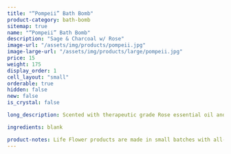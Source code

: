 ```yaml
---
title: "“Pompeii” Bath Bomb"
product-category: bath-bomb
sitemap: true
name: "“Pompeii” Bath Bomb"
description: "Sage & Charcoal w/ Rose"
image-url: "/assets/img/products/pompeii.jpg"
image-large-url: "/assets/img/products/large/pompeii.jpg"
price: 15
weight: 175
display_order: 1
cell_layout: "small"
orderable: true
hidden: false
new: false
is_crystal: false

long_description: Scented with therapeutic grade Rose essential oil and activated charcoal. The Pompeii is the perfect day time or night time relaxation bomb. Natural sodium bicarbonate + epsom salt relieve inflammation of achy muscles and joints while activated charcoal binds to toxins in our pores and pulls it out- since we come into contact with environmental toxins and chemicals in our everyday living, this bomb is the perfect remedy. Topped with Rose petals and Jasmine buds. Beware of black bath water.

ingredients: blank

product-notes: Life Flower products are made in small batches with all-natural and boutique ingredients. Most orders are processed within 3 days of being placed.
---
```


